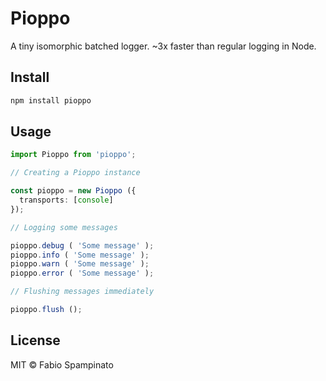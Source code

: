 # Pioppo

A tiny isomorphic batched logger. ~3x faster than regular logging in Node.

## Install

```sh
npm install pioppo
```

## Usage

```ts
import Pioppo from 'pioppo';

// Creating a Pioppo instance

const pioppo = new Pioppo ({
  transports: [console]
});

// Logging some messages

pioppo.debug ( 'Some message' );
pioppo.info ( 'Some message' );
pioppo.warn ( 'Some message' );
pioppo.error ( 'Some message' );

// Flushing messages immediately

pioppo.flush ();
```

## License

MIT © Fabio Spampinato
